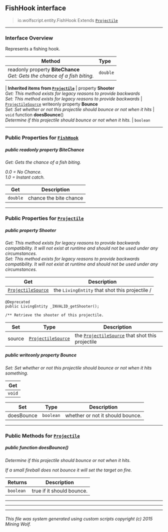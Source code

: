 ## FishHook __interface__

>io.wolfscript.entity.FishHook
>Extends [`Projectile`](Projectile.md)

---

### Interface Overview

Represents a fishing hook.

Method | Type   
--- | :--- 
 readonly property __BiteChance__ <br> _Get: Gets the chance of a fish biting._ | `double`
 |
__Inherited items from [`Projectile`](Projectile.md)__ |
  property __Shooter__ <br> _Get: This method exists for legacy reasons to provide backwards<br>Set: This method exists for legacy reasons to provide backwards_ | [`ProjectileSource`](../projectiles/ProjectileSource.md)
 writeonly property __Bounce__ <br> _Set: Set whether or not this projectile should bounce or not when it hits_ | `void`
 function __doesBounce__() <br> _Determine if this projectile should bounce or not when it hits._ | `boolean`





---


### Public Properties for [`FishHook`](FishHook.md)

##### <a id='bitechance'></a>public  readonly property __BiteChance__

_Get: Gets the chance of a fish biting. <p> 0.0 = No Chance.<br> 1.0 = Instant catch._

Get | Description
--- | --- 
`double` | chance the bite chance



---

### Public Properties for [`Projectile`](Projectile.md)

##### <a id='shooter'></a>public   property __Shooter__

_Get: This method exists for legacy reasons to provide backwards compatibility. It will not exist at runtime and should not be used under any circumstances.<br>Set: This method exists for legacy reasons to provide backwards compatibility. It will not exist at runtime and should not be used under any circumstances._

Get | Description
--- | --- 
[`ProjectileSource`](../projectiles/ProjectileSource.md) | the `LivingEntity` that shot this projectile /
    @Deprecated
    public LivingEntity _INVALID_getShooter();

    /** Retrieve the shooter of this projectile.

Set | Type | Description  
--- | --- | --- 
source | [`ProjectileSource`](../projectiles/ProjectileSource.md) | the [`ProjectileSource`](../projectiles/ProjectileSource.md) that shot this projectile


##### <a id='bounce'></a>public  writeonly property __Bounce__

_Set: Set whether or not this projectile should bounce or not when it hits something._

Get | 
--- | 
`void` |

Set | Type | Description  
--- | --- | --- 
doesBounce | `boolean` | whether or not it should bounce.


---

### Public Methods for [`Projectile`](Projectile.md)

##### <a id='doesbounce'></a>public  function __doesBounce__()

_Determine if this projectile should bounce or not when it hits. <p> If a small fireball does not bounce it will set the target on fire._

Returns | Description
--- | --- 
`boolean` | true if it should bounce.


---
---


---


###### This file was system generated using custom scripts copyright (c) 2015 Mining Wolf.
	

